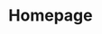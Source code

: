 ---
# Feel free to add content and custom Front Matter to this file.
# To modify the layout, see https://jekyllrb.com/docs/themes/#overriding-theme-defaults
title: Homepage
description: Hi there! My name is Allie, and welcome to my website!
layout: default
---